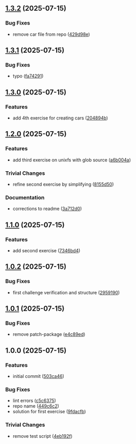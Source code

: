 ## [1.3.2](https://github.com/ipshipyard/helia-adventure/compare/v1.3.1...v1.3.2) (2025-07-15)

### Bug Fixes

* remove car file from repo ([429d98e](https://github.com/ipshipyard/helia-adventure/commit/429d98ea69a8ca9f38f9039031a941488f5d8779))

## [1.3.1](https://github.com/ipshipyard/helia-adventure/compare/v1.3.0...v1.3.1) (2025-07-15)

### Bug Fixes

* typo ([fa74291](https://github.com/ipshipyard/helia-adventure/commit/fa742912cab23440e9d6c2c6c79bc98a3f1a7268))

## [1.3.0](https://github.com/ipshipyard/helia-adventure/compare/v1.2.0...v1.3.0) (2025-07-15)

### Features

* add 4th exercise for creating cars ([204894b](https://github.com/ipshipyard/helia-adventure/commit/204894b17a06a5815fd4b93fc9ad091b1dd1bf51))

## [1.2.0](https://github.com/ipshipyard/helia-adventure/compare/v1.1.0...v1.2.0) (2025-07-15)

### Features

* add third exercise on unixfs with glob source ([a6b004a](https://github.com/ipshipyard/helia-adventure/commit/a6b004a7101b9097c8c834c19476bda8df4f3efd))

### Trivial Changes

* refine second exercise by simplifying ([8155d50](https://github.com/ipshipyard/helia-adventure/commit/8155d50a51f62208f7be03a44d49150f52acd97a))

### Documentation

* corrections to readme ([3a712d0](https://github.com/ipshipyard/helia-adventure/commit/3a712d0d142ac5b248e2d83de1c61ce0bfc0a984))

## [1.1.0](https://github.com/ipshipyard/helia-adventure/compare/v1.0.2...v1.1.0) (2025-07-15)

### Features

* add second exercise ([7346bd4](https://github.com/ipshipyard/helia-adventure/commit/7346bd4c6aea0b5905ea9cb0dff96f33304c1e2a))

## [1.0.2](https://github.com/ipshipyard/helia-adventure/compare/v1.0.1...v1.0.2) (2025-07-15)

### Bug Fixes

* first challenge verification and structure ([2959190](https://github.com/ipshipyard/helia-adventure/commit/2959190830b1e91ea65806d08850d35d5455fc5a))

## [1.0.1](https://github.com/ipshipyard/helia-adventure/compare/v1.0.0...v1.0.1) (2025-07-15)

### Bug Fixes

* remove patch-package ([e4c89ed](https://github.com/ipshipyard/helia-adventure/commit/e4c89edf604766f637f03d031350f81f5fafe535))

## 1.0.0 (2025-07-15)

### Features

* initial commit ([503ca46](https://github.com/ipshipyard/helia-adventure/commit/503ca469aa7cd74449ca05c5b343dd891aa8d808))

### Bug Fixes

* lint errors ([c5c6375](https://github.com/ipshipyard/helia-adventure/commit/c5c63752a69ab95f99edbf2638f5a4afb8c1bbb7))
* repo name ([449c6c2](https://github.com/ipshipyard/helia-adventure/commit/449c6c2beaf287bdd877c4658a3f77da6406a887))
* solution for first exercise ([9fdacfb](https://github.com/ipshipyard/helia-adventure/commit/9fdacfb690476a924c9517bb7b2e01a98b2471ae))

### Trivial Changes

* remove test script ([4eb192f](https://github.com/ipshipyard/helia-adventure/commit/4eb192ffbd34e472bc56be4a7055edffb26301e5))
